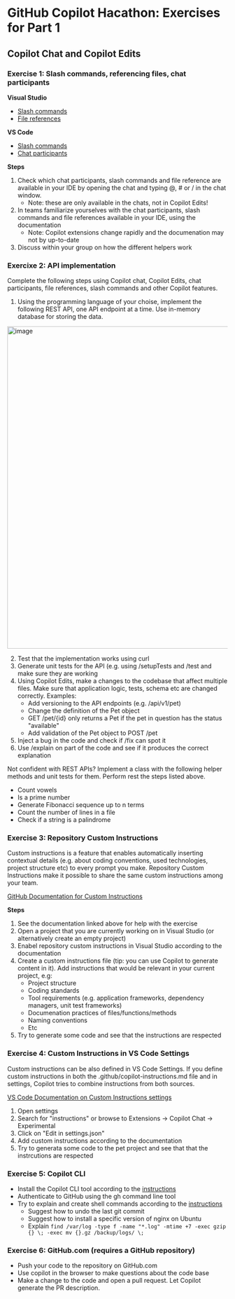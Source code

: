 # GitHub Copilot Hacathon: Exercises for Part 1

## Copilot Chat and Copilot Edits

### Exercise 1: Slash commands, referencing files, chat participants

**Visual Studio**
- [Slash commands](https://learn.microsoft.com/en-us/visualstudio/ide/copilot-chat-context?view=vs-2022#slash-commands)
- [File references](https://learn.microsoft.com/en-us/visualstudio/ide/copilot-chat-context?view=vs-2022#reference)

**VS Code**
- [Slash commands](https://code.visualstudio.com/docs/copilot/copilot-chat#_slash-commands) 
- [Chat participants](https://code.visualstudio.com/docs/copilot/copilot-chat#_chat-participants)

**Steps**
1. Check which chat participants, slash commands and file reference are available in your IDE by opening the chat and typing @, # or / in the chat window.
   - Note: these are only available in the chats, not in Copilot Edits!
3. In teams familiarize yourselves with the chat participants, slash commands and file references available in your IDE, using the documentation
   - Note: Copilot extensions change rapidly and the documenation may not by up-to-date
4. Discuss within your group on how the different helpers work

### Exercixe 2: API implementation
Complete the following steps using Copilot chat, Copilot Edits, chat participants, file references, slash commands and other Copilot features.

1. Using the programming language of your choise, implement the following REST API, one API endpoint at a time. Use in-memory database for storing the data.
<img width="736" alt="image" src="https://github.com/user-attachments/assets/482fd8cf-e506-4973-9d11-ede1d86beebf" />

2. Test that the implementation works using curl
3. Generate unit tests for the API (e.g. using /setupTests and /test and make sure they are working
4. Using Copilot Edits, make a changes to the codebase that affect multiple files. Make sure that application logic, tests, schema etc are changed correctly. Examples:
   - Add versioning to the API endpoints (e.g. /api/v1/pet)
   - Change the definition of the Pet object
   - GET /pet/{id} only returns a Pet if the pet in question has the status "available"
   - Add validation of the Pet object to POST /pet
5. Inject a bug in the code and check if /fix can spot it
6. Use /explain on part of the code and see if it produces the correct explanation

Not confident with REST APIs? Implement a class with the following helper methods and unit tests for them. Perform rest the steps listed above.
- Count vowels
- Is a prime number
- Generate Fibonacci sequence up to n terms
- Count the number of lines in a file
- Check if a string is a palindrome

### Exercise 3: Repository Custom Instructions
Custom instructions is a feature that enables automatically inserting contextual details (e.g. about coding conventions, used technologies, project structure etc) to every prompt you make. Repository Custom Instructions make it possible to share the same custom instructions among your team. 

[GitHub Documentation for Custom Instructions](https://docs.github.com/en/enterprise-cloud@latest/copilot/customizing-copilot/adding-repository-custom-instructions-for-github-copilot?tool=visualstudio)

**Steps**
1. See the documentation linked above for help with the exercise
1. Open a project that you are currently working on in Visual Studio (or alternatively create an empty project)
1. Enabel repository custom instructions in Visual Studio according to the documentation
1. Create a custom instructions file (tip: you can use Copilot to generate content in it). Add instructions that would be relevant in your current project, e.g:
    - Project structure
    - Coding standards
    - Tool requirements (e.g. application frameworks, dependency managers, unit test frameworks)
    - Documenation practices of files/functions/methods
    - Naming conventions
    - Etc
1. Try to generate some code and see that the instructions are respected

### Exercise 4: Custom Instructions in VS Code Settings
Custom instructions can be also defined in VS Code Settings. If you define custom instructions in both the .github/copilot-instructions.md file and in settings, Copilot tries to combine instructions from both sources.

[VS Code Documentation on Custom Instructions settings](https://code.visualstudio.com/docs/copilot/copilot-customization)

1. Open settings
2. Search for "instructions" or browse to Extensions -> Copilot Chat -> Experimental
3. Click on "Edit in settings.json"
4. Add custom instructions according to the documentation
5. Try to generata some code to the pet project and see that that the instrcutions are respected

### Exercise 5: Copilot CLI
- Install the Copilot CLI tool according to the [instructions](https://docs.github.com/en/enterprise-cloud@latest/copilot/managing-copilot/configure-personal-settings/installing-github-copilot-in-the-cli)
- Authenticate to GitHub using the gh command line tool
- Try to explain and create shell commands according to the [instructions](https://docs.github.com/en/enterprise-cloud@latest/copilot/using-github-copilot/using-github-copilot-in-the-command-line)
  - Suggest how to undo the last git commit
  - Suggest how to install a specific version of nginx on Ubuntu 
  - Explain ```find /var/log -type f -name "*.log" -mtime +7 -exec gzip {} \; -exec mv {}.gz /backup/logs/ \;```

### Exercise 6: GitHub.com (requires a GitHub repository)
- Push your code to the repository on GitHub.com
- Use copilot in the browser to make questions about the code base
- Make a change to the code and open a pull request. Let Copilot generate the PR description.

